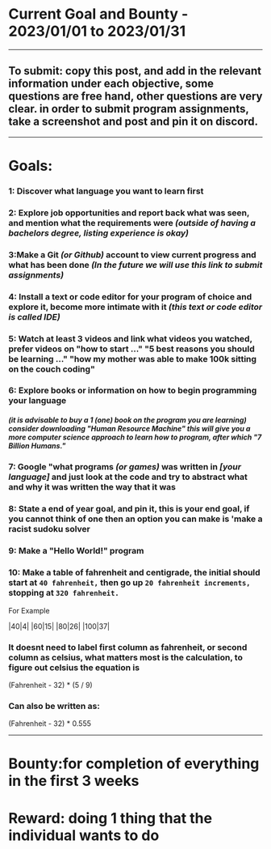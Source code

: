 # Current Goal and Bounty - 2023/01/01 to 2023/01/31 
***
## To submit: copy this post, and add in the relevant information under each objective, some questions are free hand, other questions are very clear. in order to submit program assignments, take a screenshot and post and pin it on discord.
***
# Goals: 
### 1: Discover what language you want to learn first

### 2: Explore job opportunities and report back what was seen, and mention what the requirements were *(outside of having a bachelors degree, listing experience is okay)*

### 3:Make a Git *(or Github)* account to view current progress and what has been done *(In the future we will use this link to submit assignments)*

### 4: Install a text or code editor for your program of choice and explore it, become more intimate with it *(this text or code editor is called IDE)*

### 5: Watch at least 3 videos and link what videos you watched, prefer videos on "how to start ..." "5 best reasons you should be learning ..." "how my mother was able to make 100k sitting on the couch coding"

### 6: Explore books or information on how to begin programming your language
##### *(it is advisable to buy a 1 (one) book on the program you are learning) consider downloading "Human Resource Machine" this will give you a more computer science approach to learn how to program, after which "7 Billion Humans."*

### 7: Google "what programs *(or games)* was written in *[your language]* and just look at the code and try to abstract what and why it was written the way that it was

### 8: State a end of year goal, and pin it, this is your end goal, if you cannot think of one then an option you can make is 'make a racist sudoku solver

### 9: Make a "Hello World!" program

### 10: Make a table of fahrenheit and centigrade, the initial  should start at `40 fahrenheit,` then go up `20 fahrenheit increments,` stopping at `320 fahrenheit.`
For Example

|40|4|
|60|15|
|80|26|
|100|37|

### It doesnt need to label first column as fahrenheit, or second column as celsius, what matters most is the calculation, to figure out celsius the equation is 
(Fahrenheit - 32) * (5 / 9)

### Can also be written as: 

(Fahrenheit - 32) * 0.555

***

# Bounty:for completion of everything in the first 3 weeks

# Reward: doing 1 thing that the individual wants to do
